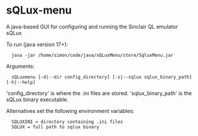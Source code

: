 # sQLux-menu

A java-based GUI for configuring and running the Sinclair QL emulator sQLux

To run (java version 17+):

      java -jar /home/simon/code/java/sQLuxMenu/store/SqluxMenu.jar

Arguments:

      sQLuxmenu [-d|--dir config_directory] [-s|--sqlux sqlux_binary_path] [-h|--help]

'config_directory' is where the .ini files are stored.
'sqlux_binary_path' is the sQLux binary executable.

Alternatives set the following environment variables:

      SQLUXINI = directory containing .ini files 
      SQLUX = full path to sqlux binary
